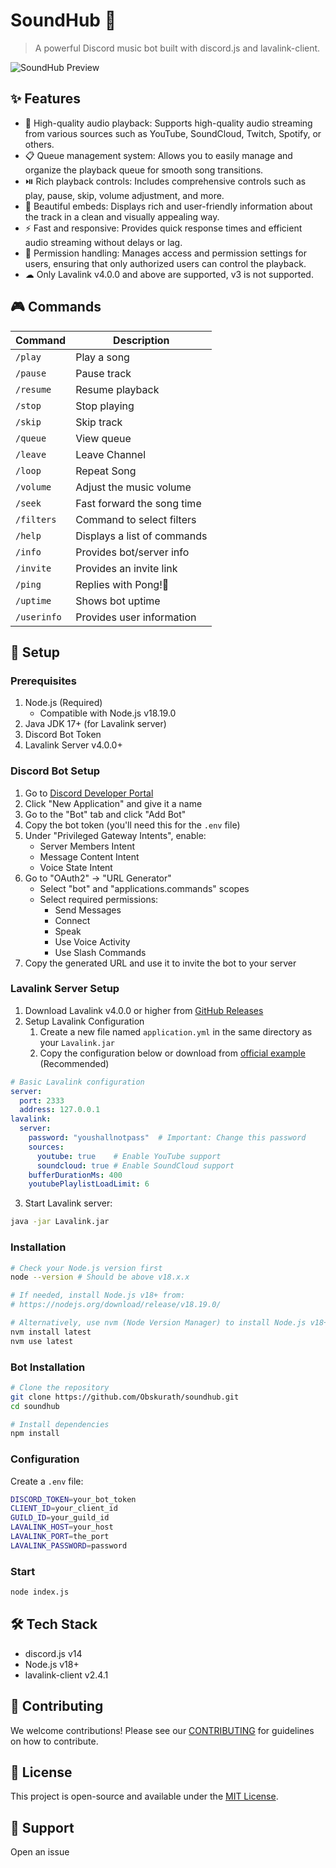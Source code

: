 # SoundHub 🎵
> A powerful Discord music bot built with discord.js and lavalink-client.

![SoundHub Preview](./assets/preview.png)


## ✨ Features

- 🎵 High-quality audio playback: Supports high-quality audio streaming from various sources such as YouTube, SoundCloud, Twitch, Spotify, or others.
- 📋 Queue management system: Allows you to easily manage and organize the playback queue for smooth song transitions.
- ⏯️ Rich playback controls: Includes comprehensive controls such as play, pause, skip, volume adjustment, and more.
- 🎨 Beautiful embeds: Displays rich and user-friendly information about the track in a clean and visually appealing way.
- ⚡ Fast and responsive: Provides quick response times and efficient audio streaming without delays or lag.
- 🔐 Permission handling: Manages access and permission settings for users, ensuring that only authorized users can control the playback.
- ☁ Only Lavalink v4.0.0 and above are supported, v3 is not supported.


## 🎮 Commands

| Command    | Description                |
|------------|----------------------------|
| `/play`    | Play a song                |
| `/pause`   | Pause track                |
| `/resume`  | Resume playback            |
| `/stop`    | Stop playing               |
| `/skip`    | Skip track                 |
| `/queue`   | View queue                 |
| `/leave`   | Leave Channel              |
| `/loop`    | Repeat Song                |
| `/volume`  | Adjust the music volume    |
| `/seek`    | Fast forward the song time |
| `/filters` | Command to select filters  |
| `/help`    | Displays a list of commands|
| `/info`    | Provides bot/server info   |
| `/invite`  | Provides an invite link    |
| `/ping`    | Replies with Pong!🏓       |
| `/uptime`  | Shows bot uptime           |
| `/userinfo`| Provides user information  |

## 🚀 Setup

### Prerequisites
1. Node.js (Required)
   - Compatible with Node.js v18.19.0
2. Java JDK 17+ (for Lavalink server)
3. Discord Bot Token
4. Lavalink Server v4.0.0+

### Discord Bot Setup
1. Go to [Discord Developer Portal](https://discord.com/developers/applications)
2. Click "New Application" and give it a name
3. Go to the "Bot" tab and click "Add Bot"
4. Copy the bot token (you'll need this for the `.env` file)
5. Under "Privileged Gateway Intents", enable:
   - Server Members Intent
   - Message Content Intent
   - Voice State Intent
6. Go to "OAuth2" → "URL Generator"
   - Select "bot" and "applications.commands" scopes
   - Select required permissions:
     - Send Messages
     - Connect
     - Speak
     - Use Voice Activity
     - Use Slash Commands
7. Copy the generated URL and use it to invite the bot to your server

### Lavalink Server Setup
1. Download Lavalink v4.0.0 or higher from [GitHub Releases](https://github.com/lavalink-devs/Lavalink/releases)
2. Setup Lavalink Configuration
   1. Create a new file named `application.yml` in the same directory as your `Lavalink.jar`
   2. Copy the configuration below or download from [official example](https://github.com/lavalink-devs/Lavalink/blob/master/LavalinkServer/application.yml.example) (Recommended)

```yaml
# Basic Lavalink configuration
server:
  port: 2333
  address: 127.0.0.1
lavalink:
  server:
    password: "youshallnotpass"  # Important: Change this password
    sources:
      youtube: true    # Enable YouTube support
      soundcloud: true # Enable SoundCloud support
    bufferDurationMs: 400
    youtubePlaylistLoadLimit: 6
```

3. Start Lavalink server:
```bash
java -jar Lavalink.jar
```

### Installation

```bash
# Check your Node.js version first
node --version # Should be above v18.x.x

# If needed, install Node.js v18+ from:
# https://nodejs.org/download/release/v18.19.0/

# Alternatively, use nvm (Node Version Manager) to install Node.js v18+:
nvm install latest
nvm use latest
```

### Bot Installation
```bash
# Clone the repository
git clone https://github.com/Obskurath/soundhub.git
cd soundhub

# Install dependencies
npm install
```

### Configuration
Create a `.env` file:
```bash
DISCORD_TOKEN=your_bot_token
CLIENT_ID=your_client_id  
GUILD_ID=your_guild_id
LAVALINK_HOST=your_host
LAVALINK_PORT=the_port
LAVALINK_PASSWORD=password
```

### Start
```bash
node index.js
```

## 🛠️ Tech Stack
- discord.js v14
- Node.js v18+
- lavalink-client v2.4.1

## 🤝 Contributing
We welcome contributions! Please see our [CONTRIBUTING](CONTRIBUTING.md) for guidelines on how to contribute.

## 📝 License
This project is open-source and available under the [MIT License](LICENSE).
## 💬 Support
Open an issue
